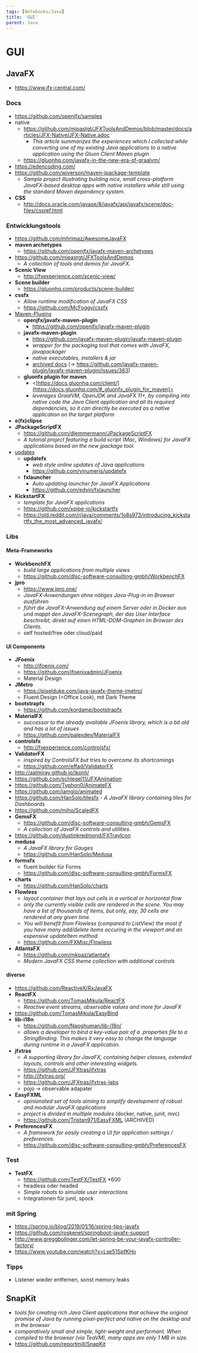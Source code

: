 ```yaml
---
tags: [Notebooks/Java]
title: 'GUI'
parent: Java
---
```


# GUI

## JavaFX
- <https://www.jfx-central.com/>

### Docs
- <https://github.com/openjfx/samples>
- native
  - <https://github.com/mipastgt/JFXToolsAndDemos/blob/master/docs/articles/JFX-Native/JFX-Native.adoc>
    - *This article summarizes the experiences which I collected while converting one of my existing Java applications to a native application using the Gluon Client Maven plugin*
  - <https://gluonhq.com/javafx-in-the-new-era-of-graalvm/>
- <https://edencoding.com/>
- <https://github.com/wiverson/maven-jpackage-template>
  - *Sample project illustrating building nice, small cross-platform JavaFX-based desktop apps with native installers while still using the standard Maven dependency system.*
- **CSS**
    - <http://docs.oracle.com/javase/8/javafx/api/javafx/scene/doc-files/cssref.html>


### Entwicklungstools
- <https://github.com/mhrimaz/AwesomeJavaFX>
- **maven archetypes**
  - <https://github.com/openjfx/javafx-maven-archetypes>
- <https://github.com/mipastgt/JFXToolsAndDemos>
  - *A collection of tools and demos for JavaFX.*
- **Scenic View**
  - <http://fxexperience.com/scenic-view/>
- **Scene builder**
  - <https://gluonhq.com/products/scene-builder/>
- **cssfx**
  - *Allow runtime modification of JavaFX CSS*
  - <https://github.com/McFoggy/cssfx>
- <u>Maven-Plugins</u>
  - **openjfx/javafx-maven-plugin**
    - <https://github.com/openjfx/javafx-maven-plugin>
  - **javafx-maven-plugin**
    - <https://github.com/javafx-maven-plugin/javafx-maven-plugin>
    - *wrapper for the packaging tool that comes with JavaFX, javapackager*
    - *native executables, installers & jar*
    - [archived docs](http://web.archive.org/web/20170926160512/http://javafx-maven-plugin.github.io/) (→ <https://github.com/javafx-maven-plugin/javafx-maven-plugin/issues/363>)
  - **gluonfx plugin for maven**
    - <[https://docs.gluonhq.com/client/](https://docs.gluonhq.com/#_gluonfx_plugin_for_maven)>
    - *leverages GraalVM, OpenJDK and JavaFX 11+, by compiling into native code the Java Client application and all its required dependencies, so it can directly be executed as a native application on the target platform*
- **e(fx)clipse**
- **JPackageScriptFX**
  - <https://github.com/dlemmermann/JPackageScriptFX>
  - *A tutorial project featuring a build script (Mac, Windows) for JavaFX applications based on the new jpackage tool.*
- <u>updates</u>
  - **updatefx**
    - *web style online updates of Java applications*
    - <https://github.com/vinumeris/updatefx>
  - **fxlauncher**
    - *Auto updating launcher for JavaFX Applications*
    - <https://github.com/edvin/fxlauncher>
- **KickstartFX**
  - *template for JavaFX applications*
  - <https://github.com/xpipe-io/kickstartfx> 
  - <https://old.reddit.com/r/java/comments/1o8s973/introducing_kickstartfx_the_most_advanced_javafx/> 


### Libs

#### Meta-Frameworks
- **WorkbenchFX**
  - *build large applications from multiple views*
  - <https://github.com/dlsc-software-consulting-gmbh/WorkbenchFX>
- **jpro**
  - <https://www.jpro.one/>
  - *JavaFX-Anwendungen ohne nötiges Java-Plug-in im Browser ausführen*
  - *führt die JavaFX-Anwendung auf einem Server oder in Docker aus und mappt den JavaFX-Scenegraph, der das User Interface beschreibt, direkt auf einen HTML-DOM-Graphen im Browser des Clients.*
  - self hosted/free oder cloud/paid

#### UI Components
- **JFoenix**
  - <http://jfoenix.com/>
  - <https://github.com/jfoenixadmin/JFoenix>
  - Material Design
- **JMetro**
  - <https://pixelduke.com/java-javafx-theme-jmetro/>
  - Fluent Design (=Office Look), mit Dark Theme
- **bootstrapfx**
  - <https://github.com/kordamp/bootstrapfx>
- **MaterialFX**
  - *successor to the already available JFoenix library, which is a bit old and has a lot of issues*
  - <https://github.com/palexdev/MaterialFX>
- **controlsfx**
  - <http://fxexperience.com/controlsfx/>
- **ValidatorFX**
  - *inspired by ControlsFX but tries to overcome its shortcomings*
  - <https://github.com/effad/ValidatorFX>
- <http://aalmiray.github.io/ikonli/>
- <https://github.com/schlegel11/JFXAnimation>
- <https://github.com/Typhon0/AnimateFX>
- <https://github.com/iamgio/animated>
- <https://github.com/HanSolo/tilesfx> - *A JavaFX library containing tiles for Dashboards*
- <https://github.com/miho/ScaledFX>
- **GemsFX**
  - <https://github.com/dlsc-software-consulting-gmbh/GemsFX>
  - *A collection of JavaFX controls and utilities.*
- <https://github.com/dustinkredmond/FXTrayIcon>
- **medusa**
  - *A JavaFX library for Gauges*
  - <https://github.com/HanSolo/Medusa>
- **formsfx**
  - fluent builder für Forms
  - <https://github.com/dlsc-software-consulting-gmbh/FormsFX>
- **charts**
  - <https://github.com/HanSolo/charts>
- **Flowless**
  - *layout container that lays out cells in a vertical or horizontal flow*
  - *only the currently visible cells are rendered in the scene. You may have a list of thousands of items, but only, say, 30 cells are rendered at any given time.*
  - *You will benefit from Flowless (compared to ListView) the most if you have many add/delete items occuring in the viewport and an expensive updateItem method.*
  - <https://github.com/FXMisc/Flowless>
- **AtlantaFX**
  - <https://github.com/mkpaz/atlantafx> 
  - *Modern JavaFX CSS theme collection with additional controls*


#### diverse
- <https://github.com/ReactiveX/RxJavaFX>
- **ReactFX**
  - <https://github.com/TomasMikula/ReactFX> 
  - *Reactive event streams, observable values and more for JavaFX*
- <https://github.com/TomasMikula/EasyBind>
- **lib-i18n**
  - <https://github.com/Naoghuman/lib-i18n/>
  - *allows a developer to bind a key-value pair of a .properties file to a StringBinding. This makes it very easy to change the language during runtime in a JavaFX application.*
- **jfxtras**
  - *A supporting library for JavaFX, containing helper classes, extended layouts, controls and other interesting widgets.*
  - <https://github.com/JFXtras/jfxtras>
  - <http://jfxtras.org/>
  - <https://github.com/JFXtras/jfxtras-labs>
  - pojo -> observable adapater
- **EasyFXML**
  - *opinionated set of tools aiming to simplify development of robust and modular JavaFX applications*
  - *project is divided in multiple modules* (docker, native, junit, mvc)
  - <https://github.com/Tristan971/EasyFXML> (ARCHIVED)
- **PreferencesFX**
  - *A framework for easily creating a UI for application settings / preferences.*
  - <https://github.com/dlsc-software-consulting-gmbh/PreferencesFX>


### Test
- **TestFX**
  - <https://github.com/TestFX/TestFX> *600
  - headless oder headed
  - *Simple robots to simulate user interactions*
  - Integrationen für junit, spock


### mit Spring
- <https://spring.io/blog/2019/01/16/spring-tips-javafx>
- <https://github.com/roskenet/springboot-javafx-support>
- <http://www.greggbolinger.com/let-spring-be-your-javafx-controller-factory/>
- <https://www.youtube.com/watch?v=Lse51SpfKHo>


### Tipps
- Listener wieder entfernen, sonst memory leaks


## SnapKit
- *tools for creating rich Java Client applications that achieve the original promise of Java by running pixel-perfect and native on the desktop and in the browser*
- *comparatively small and simple, light-weight and performant. When compiled to the browser (via TeaVM), many apps are only 1 MB in size.*
- <https://github.com/reportmill/SnapKit>
